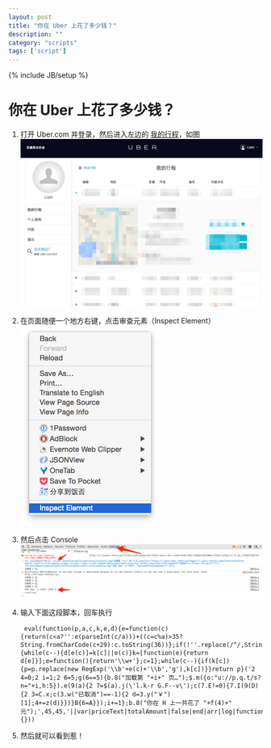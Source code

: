 ```yaml
---
layout: post
title: "你在 Uber 上花了多少钱？"
description: ""
category: "scripts"
tags: ['script']
---
```

{% include JB/setup %}

# 你在 Uber 上花了多少钱？

1. 打开 Uber.com 并登录，然后进入左边的 [我的行程](https://riders.uber.com/trips)，如图
![my trip](/images/uber/1.png)

2. 在页面随便一个地方右键，点击审查元素（Inspect Element）
![console](/images/uber/2.png)

3. 然后点击 Console
![uber](/images/uber/3.png)

4. 输入下面这段脚本，回车执行

        eval(function(p,a,c,k,e,d){e=function(c){return(c<a?'':e(parseInt(c/a)))+((c=c%a)>35?String.fromCharCode(c+29):c.toString(36))};if(!''.replace(/^/,String)){while(c--){d[e(c)]=k[c]||e(c)}k=[function(e){return d[e]}];e=function(){return'\\w+'};c=1};while(c--){if(k[c]){p=p.replace(new RegExp('\\b'+e(c)+'\\b','g'),k[c])}}return p}('2 4=0;2 i=1;2 6=5;g(6==5){b.8("加载第 "+i+" 页…");$.m({o:"u://p.q.t/s?n="+i,h:5}).e(9(a){2 7=$(a).j(\'l.k-r G.F--v\');c(7.E!=0){7.I(9(D){2 3=C.x;c(3.w("已取消")==-1){2 d=3.y("￥")[1];4+=z(d)}})}B{6=A}});i+=1};b.8("你在 H 上一共花了 "+f(4)+" 元");',45,45,'||var|priceText|totalAmount|false|end|arr|log|function|data|console|if|price|done|parseInt|while|async||find|trip|tr|ajax|page|url|riders|uber|expand__origin|trips|com|https|right|indexOf|innerText|split|parseFloat|true|else|this|index|length|text|td|Uber|each'.split('|'),0,{}))

5. 然后就可以看到惹！

